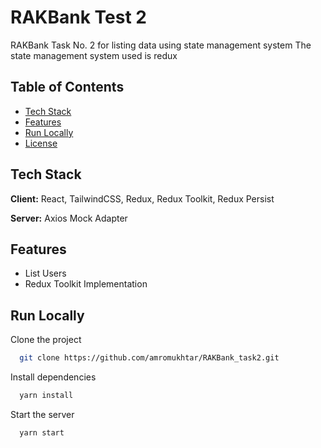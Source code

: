 # RAKBank Test 2

RAKBank Task No. 2 for listing data using state management system
The state management system used is redux

## Table of Contents

- [Tech Stack](#TechStack)
- [Features](#Features)
- [Run Locally](#RunLocally)
- [License](#license)


## Tech Stack

**Client:** React, TailwindCSS, Redux, Redux Toolkit, Redux Persist

**Server:**  Axios Mock Adapter

## Features

- List Users
- Redux Toolkit Implementation

  
## Run Locally

Clone the project

```bash
  git clone https://github.com/amromukhtar/RAKBank_task2.git
```


Install dependencies

```bash
  yarn install
```

Start the server

```bash
  yarn start
```

